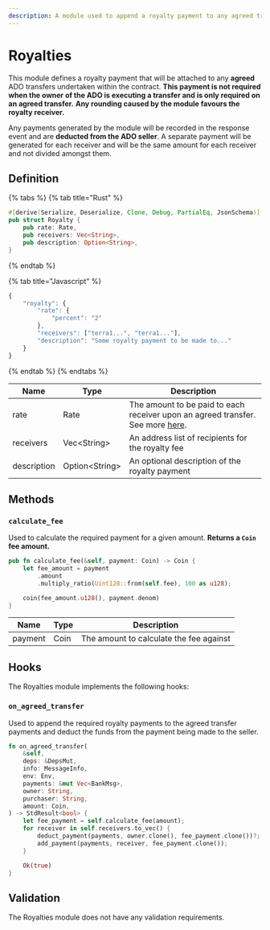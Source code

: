 ```yaml
---
description: A module used to append a royalty payment to any agreed transfer.
---
```


# Royalties

This module defines a royalty payment that will be attached to any **agreed** ADO transfers undertaken within the contract. **This payment is not required when the owner of the ADO is executing a transfer and is only required on an agreed transfer.** **Any rounding caused by the module favours the royalty receiver.**

Any payments generated by the module will be recorded in the response event and are **deducted from the ADO seller**. A separate payment will be generated for each receiver and will be the same amount for each receiver and not divided amongst them.

## Definition

{% tabs %}
{% tab title="Rust" %}
```rust
#[derive(Serialize, Deserialize, Clone, Debug, PartialEq, JsonSchema)]
pub struct Royalty {
    pub rate: Rate,
    pub receivers: Vec<String>,
    pub description: Option<String>,
}
```
{% endtab %}

{% tab title="Javascript" %}
```javascript
{
    "royalty": {
        "rate": {
            "percent": "2"
        },
        "receivers": ["terra1...", "terra1..."],
        "description": "Some royalty payment to be made to..."
    }
}
```
{% endtab %}
{% endtabs %}

| Name        | Type            | Description                                                                                                                                 |
| ----------- | --------------- | ------------------------------------------------------------------------------------------------------------------------------------------- |
| rate        | Rate            | The amount to be paid to each receiver upon an agreed transfer. See more [here](https://docs.andromedaprotocol.io/andromeda/modules#rates). |
| receivers   | Vec\<String>    | An address list of recipients for the royalty fee                                                                                           |
| description | Option\<String> | An optional description of the royalty payment                                                                                              |

## Methods

### `calculate_fee`

Used to calculate the required payment for a given amount. **Returns a `Coin` fee amount.**

```rust
pub fn calculate_fee(&self, payment: Coin) -> Coin {
    let fee_amount = payment
        .amount
        .multiply_ratio(Uint128::from(self.fee), 100 as u128);

    coin(fee_amount.u128(), payment.denom)
}
```

| Name    | Type | Description                             |
| ------- | ---- | --------------------------------------- |
| payment | Coin | The amount to calculate the fee against |

## Hooks

The Royalties module implements the following hooks:

### `on_agreed_transfer`

Used to append the required royalty payments to the agreed transfer payments and deduct the funds from the payment being made to the seller.

```rust
fn on_agreed_transfer(
    &self,
    deps: &DepsMut,
    info: MessageInfo,
    env: Env,
    payments: &mut Vec<BankMsg>,
    owner: String,
    purchaser: String,
    amount: Coin,
) -> StdResult<bool> {
    let fee_payment = self.calculate_fee(amount);
    for receiver in self.receivers.to_vec() {
        deduct_payment(payments, owner.clone(), fee_payment.clone())?;
        add_payment(payments, receiver, fee_payment.clone());
    }

    Ok(true)
}
```

## Validation

The Royalties module does not have any validation requirements.

